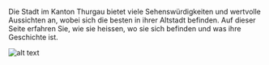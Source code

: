 Die Stadt im Kanton Thurgau bietet viele Sehenswürdigkeiten und wertvolle Aussichten an, wobei sich die besten in ihrer Altstadt befinden.
Auf dieser Seite erfahren Sie, wie sie heissen, wo sie sich befinden und was ihre Geschichte ist.


![alt text](https://www.srf.ch/static/cms/images/960w/57bf25.jpg)
